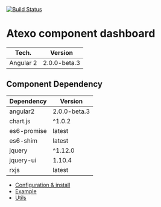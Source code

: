 [![Build Status](https://travis-ci.org/atexo-package/atexo-component-dashboard.svg?branch=master)](https://travis-ci.org/atexo-package/atexo-component-dashboard)

Atexo component dashboard
===========================================

| Tech.                   | Version      |
| ----------------------- | ------------ |
| Angular 2               | 2.0.0-beta.3 |


Component Dependency
-------------------------------------------

| Dependency              | Version      |
| ----------------------- | ------------ |
| angular2                | 2.0.0-beta.3 |
| chart.js                | ^1.0.2       |
| es6-promise             | latest       |
| es6-shim                | latest       |
| jquery                  | ^1.12.0      |
| jquery-ui               | 1.10.4       |
| rxjs                    | latest       |


* [Configuration & install](md/install.md)
* [Example](md/example.md)
* [Utils](md/utils.md)
